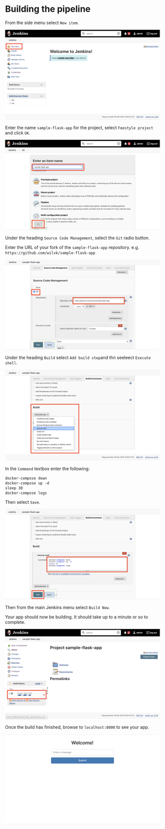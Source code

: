 # Building the pipeline

From the side menu select `New item`.

![](images/8.png)

Enter the name `sample-flask-app` for the project, select `Feestyle project` and click `OK`.

![](images/9.png)

Under the heading `Source Code Management`, select the `Git` radio button.

Enter the URL of your fork of the `sample-flask-app` repository. e.g. `https://github.com/wilvk/sample-flask-app`

![](images/11.png)

Under the heading `Build` select `Add build step`and thn seeleect `Execute shell`.

![](images/12.png)

In the `Command` textbox enter the following:

```
docker-compose down
docker-compose up -d
sleep 30
docker-compose logs
```

Then select `Save`.

![](images/13.png)

Then from the main Jenkins menu select `Build Now`.

Your app should now be building. It should take up to a minute or so to complete.

![](images/14.png)

Once the build has finished, browse to `localhost:8000` to see your app.

![](images/15.png)
